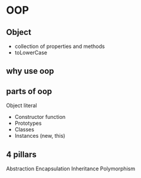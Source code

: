 # OOP

## Object

- collection of properties and methods
- toLowerCase

## why use oop

## parts of oop

Object literal

- Constructor function
- Prototypes
- Classes
- Instances (new, this)

## 4 pillars

Abstraction
Encapsulation
Inheritance
Polymorphism
